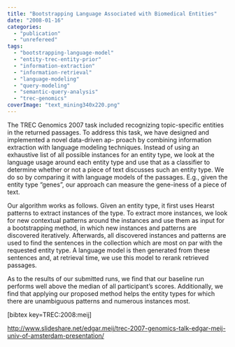 ```yaml
---
title: "Bootstrapping Language Associated with Biomedical Entities"
date: "2008-01-16"
categories: 
  - "publication"
  - "unrefereed"
tags: 
  - "bootstrapping-language-model"
  - "entity-trec-entity-prior"
  - "information-extraction"
  - "information-retrieval"
  - "language-modeling"
  - "query-modeling"
  - "semantic-query-analysis"
  - "trec-genomics"
coverImage: "text_mining340x220.png"
---
```


The TREC Genomics 2007 task included recognizing topic-specific entities in the returned passages. To address this task, we have designed and implemented a novel data-driven ap- proach by combining information extraction with language modeling techniques. Instead of using an exhaustive list of all possible instances for an entity type, we look at the language usage around each entity type and use that as a classifier to determine whether or not a piece of text discusses such an entity type. We do so by comparing it with language models of the passages. E.g., given the entity type “genes”, our approach can measure the gene-iness of a piece of text.

Our algorithm works as follows. Given an entity type, it first uses Hearst patterns to extract instances of the type. To extract more instances, we look for new contextual patterns around the instances and use them as input for a bootstrapping method, in which new instances and patterns are discovered iteratively. Afterwards, all discovered instances and patterns are used to find the sentences in the collection which are most on par with the requested entity type. A language model is then generated from these sentences and, at retrieval time, we use this model to rerank retrieved passages.

As to the results of our submitted runs, we find that our baseline run performs well above the median of all participant’s scores. Additionally, we find that applying our proposed method helps the entity types for which there are unambiguous patterns and numerous instances most.

\[bibtex key=TREC:2008:meij\]

http://www.slideshare.net/edgar.meij/trec-2007-genomics-talk-edgar-meij-univ-of-amsterdam-presentation/

